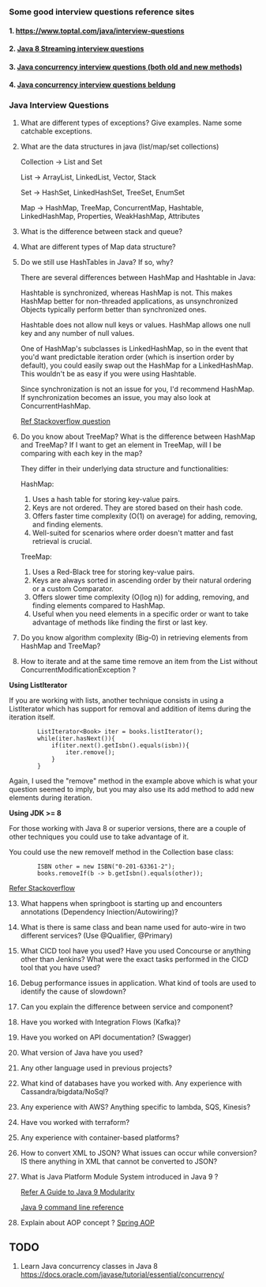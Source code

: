 
### Some good interview questions reference sites
#### 1. https://www.toptal.com/java/interview-questions
#### 2. [Java 8 Streaming interview questions](https://medium.com/javarevisited/must-know-java-8-stream-interview-questions-for-java-developers-series-16-9d0579623a70)
#### 3. [Java concurrency interview questions (both old and new methods)](https://www.digitalocean.com/community/tutorials/java-multithreading-concurrency-interview-questions-answers)
#### 4. [Java concurrency interview questions beldung](https://www.baeldung.com/java-concurrency-interview-questions)

### Java Interview Questions
1. What are different types of exceptions? Give examples. Name some catchable exceptions.
2. What are the data structures in java (list/map/set collections)

   Collection -> List and Set

   List -> ArrayList, LinkedList, Vector, Stack

   Set -> HashSet, LinkedHashSet, TreeSet, EnumSet

   Map -> HashMap, TreeMap, ConcurrentMap, Hashtable, LinkedHashMap, Properties, WeakHashMap, Attributes
   
4. What is the difference between stack and queue?
5. What are different types of Map data structure?
6. Do we still use HashTables in Java? If so, why?

   There are several differences between HashMap and Hashtable in Java:

   Hashtable is synchronized, whereas HashMap is not. This makes HashMap better for non-threaded applications, as unsynchronized Objects typically perform better       than synchronized ones.

   Hashtable does not allow null keys or values. HashMap allows one null key and any number of null values.

   One of HashMap's subclasses is LinkedHashMap, so in the event that you'd want predictable iteration order (which is insertion order by default), you could easily swap out the HashMap for a LinkedHashMap. This wouldn't be as easy if you were using Hashtable.

   Since synchronization is not an issue for you, I'd recommend HashMap. If synchronization becomes an issue, you may also look at ConcurrentHashMap.

   [Ref Stackoverflow question](https://stackoverflow.com/questions/40471/what-are-the-differences-between-a-hashmap-and-a-hashtable-in-java)

8. Do you know about TreeMap? What is the difference between HashMap and TreeMap? If I want to get an element in TreeMap, will I be comparing with each key in the map?

   They differ in their underlying data structure and functionalities:
   
   HashMap:
   
   1. Uses a hash table for storing key-value pairs.
   1. Keys are not ordered. They are stored based on their hash code.
   1. Offers faster time complexity (O(1) on average) for adding, removing, and finding elements.
   1. Well-suited for scenarios where order doesn't matter and fast retrieval is crucial.

   
   TreeMap:
   
   1. Uses a Red-Black tree for storing key-value pairs.
   1. Keys are always sorted in ascending order by their natural ordering or a custom Comparator.
   1. Offers slower time complexity (O(log n)) for adding, removing, and finding elements compared to HashMap.
   1. Useful when you need elements in a specific order or want to take advantage of methods like finding the first or last key.

   
10. Do you know algorithm complexity (Big-0) in retrieving elements from HashMap and TreeMap?
11. How to iterate and at the same time remove an item from the List without ConcurrentModificationException ?

   **Using ListIterator**
      
   If you are working with lists, another technique consists in using a ListIterator which has support for removal and addition of items during the iteration itself.
      
            ListIterator<Book> iter = books.listIterator();
            while(iter.hasNext()){
                if(iter.next().getIsbn().equals(isbn)){
                    iter.remove();
                }
            }
       


   Again, I used the "remove" method in the example above which is what your question seemed to imply, but you may also use its add method to add new elements during iteration.


      
  **Using JDK >= 8**
      
   For those working with Java 8 or superior versions, there are a couple of other techniques you could use to take advantage of it.
   
   You could use the new removeIf method in the Collection base class:
   
            ISBN other = new ISBN("0-201-63361-2");
            books.removeIf(b -> b.getIsbn().equals(other));


   [Refer Stackoverflow](https://stackoverflow.com/questions/10431981/remove-elements-from-collection-while-iterating)
     
13. What happens when springboot is starting up and encounters annotations (Dependency
Iniection/Autowiring)?
14. What is there is same class and bean name used for auto-wire in two different services? (Use @Qualifier, @Primary)
15. What CICD tool have you used? Have you used Concourse or anything other than Jenkins? What were the exact tasks performed in the CICD tool that you have used?
16. Debug performance issues in application. What kind of tools are used to identify the cause of slowdown?
17. Can you explain the difference between service and component?
18. Have you worked with Integration Flows (Kafka)?
19. Have you worked on API documentation? (Swagger)
20. What version of Java have you used?
21. Any other language used in previous projects?
22. What kind of databases have you worked with. Any experience with Cassandra/bigdata/NoSql?
23. Any experience with AWS? Anything specific to lambda, SQS, Kinesis?
24. Have vou worked with terraform?
25. Any experience with container-based platforms?
26. How to convert XML to JSON? What issues can occur while conversion? IS there anything in XML that cannot be converted to JSON?
27. What is Java Platform Module System introduced in Java 9 ?
    
    [Refer A Guide to Java 9 Modularity](src/main/resources/AGuideToJava9Modularity-Baeldung.pdf)

    [Java 9 command line reference](https://docs.oracle.com/javase/9/tools/java.htm#JSWOR624)
28. Explain about AOP concept ?
    [Spring AOP](https://docs.spring.io/spring-framework/reference/core/aop/introduction-defn.html)

## TODO
1. Learn Java concurrency classes in Java 8 https://docs.oracle.com/javase/tutorial/essential/concurrency/


